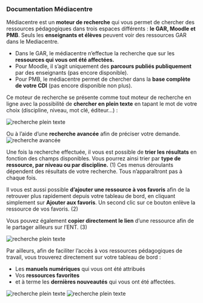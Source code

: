 ### Documentation Médiacentre

Médiacentre est un **moteur de recherche** qui vous permet de chercher des ressources pédagogiques dans trois espaces différents : **le GAR, Moodle et PMB**.
Seuls les **enseignants et élèves** peuvent voir des ressources GAR dans le Mediacentre.

- Dans le GAR, le médiacentre n’effectue la recherche que sur les **ressources qui vous ont été affectées.**
- Pour Moodle, il s’agit uniquement des **parcours publiés publiquement** par des enseignants (pas encore disponible).
- Pour PMB, le médiacentre permet de chercher dans la **base complète de votre CDI** (pas encore disponible non plus).

Ce moteur de recherche se présente comme tout moteur de recherche en ligne avec la possibilité de **chercher en plein texte** en tapant le mot de votre choix (discipline, niveau, mot clé, éditeur…) :

![recherche plein texte](barre-de-recherche.png)

Ou à l’aide d’une **recherche avancée** afin de préciser votre demande.
![recherche avancée](recherche-avancee.png)

Une fois la recherche effectuée, il vous est possible de **trier les résultats** en fonction des champs disponibles. Vous pourrez ainsi trier par **type de ressource, par niveau ou par discipline.** (1) Ces menus déroulants dépendent des résultats de votre recherche. Tous n’apparaîtront pas à chaque fois.

Il vous est aussi possible **d’ajouter une ressource à vos favoris** afin de la retrouver plus rapidement depuis votre tableau de bord, en cliquant simplement sur **Ajouter aux favoris**. Un second clic sur ce bouton enlève la ressource de vos favoris. (2)

Vous pouvez également **copier directement le lien** d’une ressource afin de le partager ailleurs sur l’ENT. (3)

![recherche plein texte](resultat_recherche.png)

Par ailleurs, afin de faciliter l’accès à vos ressources pédagogiques de travail, vous trouverez directement sur votre tableau de bord :
-	Les **manuels numériques** qui vous ont été attribués
-	Vos **ressources favorites**
- et à terme les **dernières nouveautés** qui vous ont été affectées.

![recherche plein texte](mes-manuels.png)
![recherche plein texte](mes-favoris.png)
